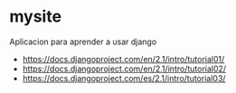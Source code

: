 # mysite
Aplicacion para aprender a usar django
- https://docs.djangoproject.com/en/2.1/intro/tutorial01/
- https://docs.djangoproject.com/en/2.1/intro/tutorial02/
- https://docs.djangoproject.com/es/2.1/intro/tutorial03/